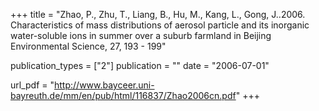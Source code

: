 +++
title = "Zhao, P., Zhu, T., Liang, B., Hu, M., Kang, L., Gong, J..2006. Characteristics of mass distributions of aerosol particle and its inorganic water-soluble ions in summer over a suburb farmland in Beijing Environmental Science, 27, 193 - 199"

publication_types = ["2"]
publication = ""
date = "2006-07-01"

url_pdf = "http://www.bayceer.uni-bayreuth.de/mm/en/pub/html/116837/Zhao2006cn.pdf"
+++
